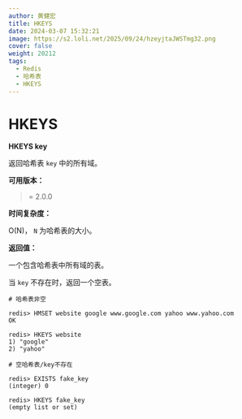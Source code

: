 ```yaml
---
author: 黄健宏
title: HKEYS
date: 2024-03-07 15:32:21
image: https://s2.loli.net/2025/09/24/hzeyjtaJWSTmg32.png
cover: false
weight: 20212
tags:
  - Redis
  - 哈希表
  - HKEYS
---
```


# HKEYS

**HKEYS key**

返回哈希表 `key` 中的所有域。

**可用版本：**

>= 2.0.0

**时间复杂度：**

O(N)， `N` 为哈希表的大小。

**返回值：**

一个包含哈希表中所有域的表。

当 `key` 不存在时，返回一个空表。

```shell
# 哈希表非空

redis> HMSET website google www.google.com yahoo www.yahoo.com
OK

redis> HKEYS website
1) "google"
2) "yahoo"

# 空哈希表/key不存在

redis> EXISTS fake_key
(integer) 0

redis> HKEYS fake_key
(empty list or set)
```
